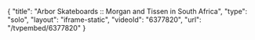 {
    "title": "Arbor Skateboards :: Morgan and Tissen in South Africa",
    "type": "solo",
    "layout": "iframe-static",
    "videoId": "6377820",
    "url": "\/tvpembed\/6377820"
}